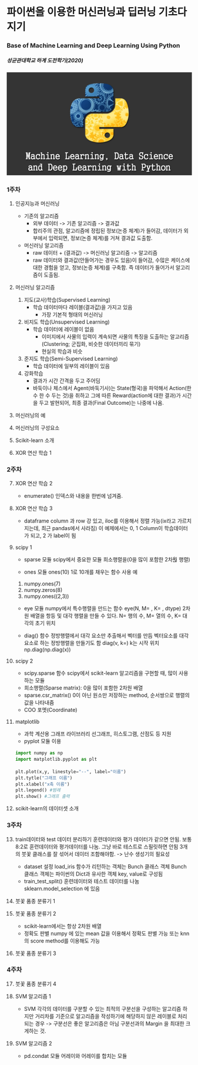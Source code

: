 # 파이썬을 이용한 머신러닝과 딥러닝 기초다지기 


### Base of Machine Learning and Deep Learning Using Python 


##### 성균관대학교 하계 도전학기(2020)


![screensh](./images/pythonmldl.jpg)

### 1주차 
1. 인공지능과 머신러닝
    - 기존의 알고리즘
        - 외부 데이터 -> 기존 알고리즘 -> 결과값
        - 합리주의 관점, 알고리즘에 정립된 정보(논증 체계)가 들어감, 데이터가 외부에서 입력되면, 정보(논증 체계)를 거쳐 결과값 도출함.
    - 머신러닝 알고리즘
        - raw 데이터 + (결과값) -> 머신러닝 알고리즘 -> 알고리즘
        - raw 데이터와 결과값(안들어가는 경우도 있음)이 들어감, 수많은 케이스에 대한 경험을 얻고, 정보(논증 체계)를 구축함. 즉 데이터가 들어가서 알고리즘이 도출됨.


2. 머신러닝 알고리즘

    1. 지도(교사)학습(Supervised Learning)
        - 학습 데이터마다 레이블(결과값)을 가지고 있음
            - 가장 기본적 형태의 머신러닝
    2. 비지도 학습(Unsupervised Learning)
        - 학습 데이터에 레이블이 없음
            - 이미지에서 사물의 입력이 계속되면 사물의 특징을 도출하는 알고리즘(Clustering; 군집화, 비슷한 데이터끼리 묶기)
            - 현실의 학습과 비슷
    3. 준지도 학습(Semi-Supervised Learning)
        - 학습 데이터에 일부의 레이블이 있음
    4. 강화학습
        - 결과가 시간 간격을 두고 주어딤
        - 바둑이나 체스에서 Agent(바둑기사)는 State(형국)을 파악해서 Action(한 수 한 수 두는 것)을 취하고 그에 따른 Reward(action에 대한 결과)가 시간을 두고 발현되어, 최종 결과(Final Outcome)는 나중에 나옴.

3. 머신러닝의 예
4. 머신러닝의 구성요소
5. Scikit-learn 소개
6. XOR 연산 학습 1

### 2주차 

7. XOR 연산 학습 2
    - enumerate()
    인덱스와 내용을 한번에 넘겨줌. 
8. XOR 연산 학습 3
    - dataframe
    column 과 row 강 있고,  iloc를 이용해서 정렬 가능(ix라고 가르치지는데, 최근 pandas에서 사라짐)
    이 예제에서는 0, 1 Column이 학습데이터가 되고, 2 가 label이 됨
9. scipy 1
    - sparse 모듈
    scipy에서 중요한 모듈
    희소행렬을(0을 많이 포함한 2차웒 행렬)

    - ones 모듈
    ones(10) 1로 10개를 채우는 함수
    사용 예
    1. numpy.ones(7)
    2. numpy.zeros(8)
    3. numpy.ones((2,3))

    - eye 모듈
    numpy에서 특수행렬을 만드는 함수
    eye(N, M= , K= , dtype) 2차원 배열을 항등 및 대각 행렬을 만들 수 있다.
    N= 행의 수, M= 열의 수,  K= 대각의 초기 위치

    - diag() 함수
    정방행렬에서 대각 요소만 추출해서 벡터를 만듬
    벡터요소를 대각요소로 하는 정방행렬을 만들기도 함
    diag(v, k=) k는 시작 위치
    np.diag(np.diag(x))

10. scipy 2
    - scipy.sparse 함수
    scipy에서 scikit-learn 알고리즘을 구현할 때, 많이 사용하는 모듈
    - 희소행렬(Sparse matrix): 0을 많이 포함한 2차원 배열
    - sparse.csr_matrix()
    0이 아닌 원소만 저장하는 method, 순서쌍으로 행렬의 값을 나타내줌
    - COO 포멧(Coordinate)
    
11. matplotlib
    - 과학 계산용 그래프 라이브러리
    선그래프, 히스토그램, 산점도 등 지원
    - pyplot 모듈 이용
    ```python
    import numpy as np
    import matplotlib.pyplot as plt

    plt.plot(x,y, linestyle="--", label="이름")
    plt.tytle("그래프 이름")
    plt.xlabel("x축 이름")
    plt.legend() #범례
    plt.show() #그래프 출력
    ```


12. scikit-learn의 데이터셋 소개


### 3주차 

13. train데이터와 test 데이터 분리하기
    훈련데이터와 평가 데이터가 같으면 안됨.
    보통 8:2로 훈련데이터와 평가데이터를 나눔.
    그냥 바로 테스트로 스필릿하면 안됨
    3개의 붓꽃 클래스를 잘 섞어서 데이터 조함해야함.
    -> 난수 생성기의 필요성
    - dataset 설정
        load_iris 함수가 리턴하는 객체는 Bunch 클래스 객체
        Bunch 클래스 객체는 파이썬의 Dict과 유사한 객체
        key, value로 구성됨
    - train_test_split()
        훈련데이터와 테스트 데이터를 나눔
        sklearn.model_selection 에 있음
14. 붓꽃 품종 분류기 1
15. 붓꽃 품종 분류기 2
    - scikit-learn에서는 항상 2차원 배열
    - 정확도 판별
    numpy 에 있는 mean  값을 이용해서 정확도 판별 가능
    또는 knn 의 score method를 이용해도 가능

16. 붓꽃 품종 분류기 3

### 4주차

17. 붓꽃 품종 분류기 4
18. SVM 알고리즘 1

    - SVM
    각각의 데이터를 구분할 수 있는 최적의 구분선을 구성하는 알고리즘
    하지만 거리차를 기준으로 알고리즘을 작성하기에 해당하지 않은 레이블로 처리되는 경우 -> 구분선은 좋은 알고리즘은 아님
    구분선과의 Margin 을 최대한 크게하는 것.

    
19. SVM 알고리즘 2
    - pd.condat 모듈
    어레이와 어레이를 합치는 모듈
    
